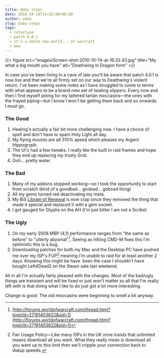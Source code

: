 ```yaml
---
title: Baby steps
date: 2010-10-14T14:42:09+00:00
author: adam
slug: baby-steps
tags:
  - cataclysm
  - patch 4.0.1
  - it's a whole new world... of warcraft
  - wow
---
```


{{< figure src="images/Screen-shot-2010-10-14-at-16.32.43.jpg" title="My what a big mouth you have" alt="Deathwing in Dragon form" >}}

In case you've been living in a cave of late you'll be aware that patch 4.0.1 is now live and that we're all firmly set on our way to Deathwing's violent return. I've been making some notes as I have struggled to come to terms with what appears to be a brand new set of healing slippers. Every now and then I find myself pining for my tattered tartan moccasins—the ones with the frayed piping&mdash;but I know I won't be getting them back and so onwards I must go.

### The Good

  1. Healing's actually a fair bit more challenging now. I have a choice of spell and don't have to spam Holy Light all day.
  2. My flying mounts are _all_ 310% speed which pleases my Argent Hippogryph.
  3. The UI's had a few tweaks. I really like the built in raid frames and hope they end up replacing my trusty Grid.
  4. Ooh… pretty water.

<!--more-->

### The Bad

  1. Many of my addons stopped working&mdash;so I took the opportunity to start from scratch (kind of a goodbad… goobad… goboad thing)
  2. All my gems turned red deactivating my meta.
  3. My BiS [Libram of Renewal](http://www.wowhead.com/item=40705) is now crap since they removed the thing that made it special and replaced it with a gem socket.
  4. I got gauged for Glyphs on the AH (I'm just bitter I am not a Scribe)

### The Ugly

  1. On my early 2008 MBP (4,1) performance ranges from "the same as before" to "utterly abysmal"[^1]. Seeing as hitting CMD-M fixes this I'm optimistic this is a bug.
  2. Downloading patches for both my Mac and the Desktop PC have pushed me over my ISP's FUP[^2] meaning I'm unable to raid for at least another 2 days. Knowing this might be have  been the case I shouldn't have bought Left4Dead2 on the Steam sale last weekend.

All in all I'm actually fairly pleased with the changes. Most of the bad/ugly things are transient and will be fixed or just won't matter so all that I'm really left with is that doing what I like to do just got a lot more interesting.

Change is good. The old moccasins were beginning to smell a bit anyway.

[^1]: [http://forums.worldofwarcraft.com/thread.html?topicId=27191403622&sid=1](http://forums.worldofwarcraft.com/thread.html?topicId=27191403622&sid=1)
[^2]: Fair Usage Policy&mdash;Like many ISPs in the UK mine insists that unlimited means download all you want. What they really mean is download all you want up to this limit then we'll cripple your connection back to dialup speeds.